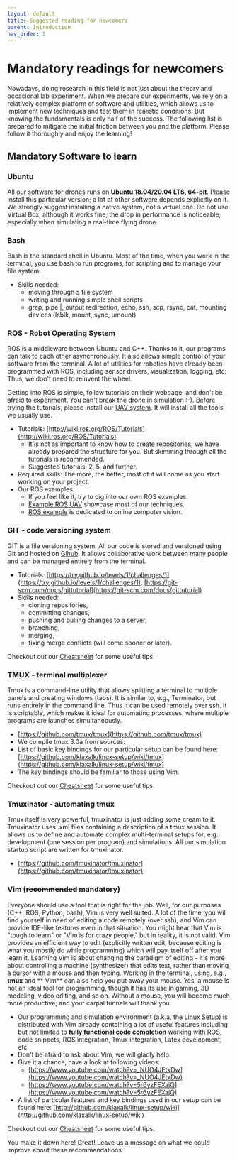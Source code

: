 ```yaml
---
layout: default
title: Suggested reading for newcomers
parent: Introduction
nav_order: 1
---
```


# Mandatory readings for newcomers

Nowadays, doing research in this field is not just about the theory and occasional lab experiment.
When we prepare our experiments, we rely on a relatively complex platform of software and utilities, which allows us to implement new techniques and test them in realistic conditions.
But knowing the fundamentals is only half of the success.
The following list is prepared to mitigate the initial friction between you and the platform.
Please follow it thoroughly and enjoy the learning!

## Mandatory Software to learn

### Ubuntu

All our software for drones runs on **Ubuntu 18.04/20.04 LTS, 64-bit**.
Please install this particular version; a lot of other software depends explicitly on it.
We strongly suggest installing a native system, not a virtual one.
Do not use Virtual Box, although it works fine, the drop in performance is noticeable, especially when simulating a real-time flying drone.

### Bash

Bash is the standard shell in Ubuntu.
Most of the time, when you work in the terminal, you use bash to run programs, for scripting and to manage your file system.

* Skills needed:
  * moving through a file system
  * writing and running simple shell scripts
  * grep, pipe \|, output redirection, echo, ssh, scp, rsync, cat, mounting devices (lsblk, mount, sync, umount)

### ROS - Robot Operating System

ROS is a middleware between Ubuntu and C++.
Thanks to it, our programs can talk to each other asynchronously.
It also allows simple control of your software from the terminal.
A lot of utilities for robotics have already been programmed with ROS, including sensor drivers, visualization, logging, etc.
Thus, we don't need to reinvent the wheel.

Getting into ROS is simple, follow tutorials on their webpage, and don't be afraid to experiment.
You can't break the drone in simulation :-).
Before trying the tutorials, please install our [UAV system](http://github.com/mrs_uav_system).
It will install all the tools we usually use.

* Tutorials: [http://wiki.ros.org/ROS/Tutorials](http://wiki.ros.org/ROS/Tutorials)
  * It is not as important to know how to create repositories; we have already prepared the structure for you. But skimming through all the tutorials is recommended.
  * Suggested tutorials: 2, 5, and further.
* Required skills: The more, the better, most of it will come as you start working on your project.
* Our ROS examples:
  * If you feel like it, try to dig into our own ROS examples.
  * [Example ROS UAV](https://github.com/ctu-mrs/example_ros_uav) showcase most of our techniques.
  * [ROS example](https://github.com/ctu-mrs/example_ros_vision) is dedicated to online computer vision.

### GIT - code versioning system

GIT is a file versioning system.
All our code is stored and versioned using Git and hosted on [Gihub](https://github.com/ctu-mrs).
It allows collaborative work between many people and can be managed entirely from the terminal.

* Tutorials: [https://try.github.io/levels/1/challenges/1](https://try.github.io/levels/1/challenges/1), [https://git-scm.com/docs/gittutorial](https://git-scm.com/docs/gittutorial)
* Skills needed:
  * cloning repositories,
  * committing changes,
  * pushing and pulling changes to a server,
  * branching,
  * merging,
  * fixing merge conflicts (will come sooner or later).

Checkout out our [Cheatsheet](https://github.com/ctu-mrs/mrs_cheatsheet) for some useful tips.

### TMUX - terminal multiplexer

Tmux is a command-line utility that allows splitting a terminal to multiple panels and creating windows (tabs).
It is similar to, e.g., Terminator, but runs entirely in the command line.
Thus it can be used remotely over ssh.
It is scriptable, which makes it ideal for automating processes, where multiple programs are launches simultaneously.

* [https://github.com/tmux/tmux](https://github.com/tmux/tmux)
* We compile tmux 3.0a from sources.
* List of basic key bindings for our particular setup can be found here: [https://github.com/klaxalk/linux-setup/wiki/tmux](https://github.com/klaxalk/linux-setup/wiki/tmux)
* The key bindings should be familiar to those using Vim.

Checkout out our [Cheatsheet](https://github.com/ctu-mrs/mrs_cheatsheet) for some useful tips.

### Tmuxinator - automating tmux

Tmux itself is very powerful, tmuxinator is just adding some cream to it.
Tmuxinator uses .xml files containing a description of a tmux session.
It allows us to define and automate complex multi-terminal setups for, e.g., development (one session per program) and simulations.
All our simulation startup script are written for tmuxinator.

* [https://github.com/tmuxinator/tmuxinator](https://github.com/tmuxinator/tmuxinator)

### Vim (~~recommended~~ mandatory)

Everyone should use a tool that is right for the job.
Well, for our purposes (C++, ROS, Python, bash), Vim is very well suited.
A lot of the time, you will find yourself in need of editing a code remotely (over ssh), and Vim can provide IDE-like features even in that situation.
You might hear that Vim is "tough to learn" or "Vim is for crazy people," but in reality, it is not valid.
Vim provides an efficient way to edit (explicitly written edit, because editing is what you mostly do while programming) which will pay itself off after you learn it.
Learning Vim is about changing the paradigm of editing - it's more about controlling a machine (synthesizer) that edits text, rather than moving a cursor with a mouse and then typing.
Working in the terminal, using, e.g., **tmux** and ** Vim** can also help you put away your mouse.
Yes, a mouse is not an ideal tool for programming, though it has its use in gaming, 3D modeling, video editing, and so on.
Without a mouse, you will become much more productive, and your carpal tunnels will thank you.

* Our programming and simulation environment (a.k.a, the [Linux Setup](https://github.com/klaxalk/linux-setup)) is distributed with Vim already containing a lot of useful features including but not limited to **fully functional code completion** working with ROS, code snippets, ROS integration, Tmux integration, Latex development, etc.
* Don't be afraid to ask about Vim, we will gladly help.
* Give it a chance, have a look at following videos:
  * [https://www.youtube.com/watch?v=_NUO4JEtkDw](https://www.youtube.com/watch?v=_NUO4JEtkDw)
  * [https://www.youtube.com/watch?v=5r6yzFEXajQ](https://www.youtube.com/watch?v=5r6yzFEXajQ)
* A list of particular features and key bindings used in our setup can be found here: [http://github.com/klaxalk/linux-setup/wiki](http://github.com/klaxalk/linux-setup/wiki)

Checkout out our [Cheatsheet](https://github.com/ctu-mrs/mrs_cheatsheet) for some useful tips.

You make it down here! Great! Leave us a message on what we could improve about these recommendations
